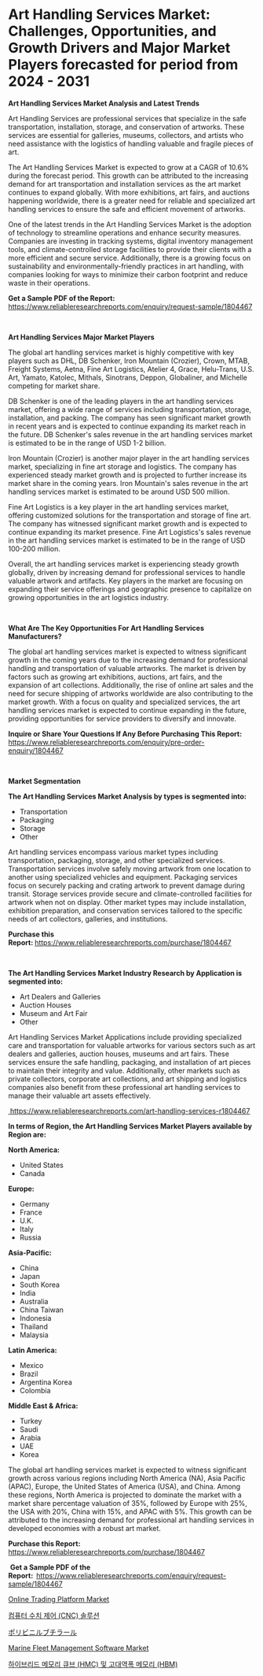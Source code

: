 <p><h1>Art Handling Services Market: Challenges, Opportunities, and Growth Drivers and Major Market Players forecasted for period from 2024 - 2031</h1></p><p><strong>Art Handling Services Market Analysis and Latest Trends</strong></p>
<p><p>Art Handling Services are professional services that specialize in the safe transportation, installation, storage, and conservation of artworks. These services are essential for galleries, museums, collectors, and artists who need assistance with the logistics of handling valuable and fragile pieces of art.</p><p>The Art Handling Services Market is expected to grow at a CAGR of 10.6% during the forecast period. This growth can be attributed to the increasing demand for art transportation and installation services as the art market continues to expand globally. With more exhibitions, art fairs, and auctions happening worldwide, there is a greater need for reliable and specialized art handling services to ensure the safe and efficient movement of artworks.</p><p>One of the latest trends in the Art Handling Services Market is the adoption of technology to streamline operations and enhance security measures. Companies are investing in tracking systems, digital inventory management tools, and climate-controlled storage facilities to provide their clients with a more efficient and secure service. Additionally, there is a growing focus on sustainability and environmentally-friendly practices in art handling, with companies looking for ways to minimize their carbon footprint and reduce waste in their operations.</p></p>
<p><strong>Get a Sample PDF of the Report:&nbsp;</strong> <a href="https://www.reliableresearchreports.com/enquiry/request-sample/1804467">https://www.reliableresearchreports.com/enquiry/request-sample/1804467</a></p>
<p>&nbsp;</p>
<p><strong>Art Handling Services Major Market Players</strong></p>
<p><p>The global art handling services market is highly competitive with key players such as DHL, DB Schenker, Iron Mountain (Crozier), Crown, MTAB, Freight Systems, Aetna, Fine Art Logistics, Atelier 4, Grace, Helu-Trans, U.S. Art, Yamato, Katolec, Mithals, Sinotrans, Deppon, Globaliner, and Michelle competing for market share. </p><p>DB Schenker is one of the leading players in the art handling services market, offering a wide range of services including transportation, storage, installation, and packing. The company has seen significant market growth in recent years and is expected to continue expanding its market reach in the future. DB Schenker's sales revenue in the art handling services market is estimated to be in the range of USD 1-2 billion.</p><p>Iron Mountain (Crozier) is another major player in the art handling services market, specializing in fine art storage and logistics. The company has experienced steady market growth and is projected to further increase its market share in the coming years. Iron Mountain's sales revenue in the art handling services market is estimated to be around USD 500 million.</p><p>Fine Art Logistics is a key player in the art handling services market, offering customized solutions for the transportation and storage of fine art. The company has witnessed significant market growth and is expected to continue expanding its market presence. Fine Art Logistics's sales revenue in the art handling services market is estimated to be in the range of USD 100-200 million.</p><p>Overall, the art handling services market is experiencing steady growth globally, driven by increasing demand for professional services to handle valuable artwork and artifacts. Key players in the market are focusing on expanding their service offerings and geographic presence to capitalize on growing opportunities in the art logistics industry.</p></p>
<p>&nbsp;</p>
<p><strong>What Are The Key Opportunities For Art Handling Services Manufacturers?</strong></p>
<p><p>The global art handling services market is expected to witness significant growth in the coming years due to the increasing demand for professional handling and transportation of valuable artworks. The market is driven by factors such as growing art exhibitions, auctions, art fairs, and the expansion of art collections. Additionally, the rise of online art sales and the need for secure shipping of artworks worldwide are also contributing to the market growth. With a focus on quality and specialized services, the art handling services market is expected to continue expanding in the future, providing opportunities for service providers to diversify and innovate.</p></p>
<p><strong>Inquire or Share Your Questions If Any Before Purchasing This Report:</strong> <a href="https://www.reliableresearchreports.com/enquiry/pre-order-enquiry/1804467">https://www.reliableresearchreports.com/enquiry/pre-order-enquiry/1804467</a></p>
<p>&nbsp;</p>
<p><strong>Market Segmentation</strong></p>
<p><strong>The Art Handling Services Market Analysis by types is segmented into:</strong></p>
<p><ul><li>Transportation</li><li>Packaging</li><li>Storage</li><li>Other</li></ul></p>
<p><p>Art handling services encompass various market types including transportation, packaging, storage, and other specialized services. Transportation services involve safely moving artwork from one location to another using specialized vehicles and equipment. Packaging services focus on securely packing and crating artwork to prevent damage during transit. Storage services provide secure and climate-controlled facilities for artwork when not on display. Other market types may include installation, exhibition preparation, and conservation services tailored to the specific needs of art collectors, galleries, and institutions.</p></p>
<p><strong>Purchase this Report:&nbsp;</strong><a href="https://www.reliableresearchreports.com/purchase/1804467">https://www.reliableresearchreports.com/purchase/1804467</a></p>
<p>&nbsp;</p>
<p><strong>The Art Handling Services Market Industry Research by Application is segmented into:</strong></p>
<p><ul><li>Art Dealers and Galleries</li><li>Auction Houses</li><li>Museum and Art Fair</li><li>Other</li></ul></p>
<p><p>Art Handling Services Market Applications include providing specialized care and transportation for valuable artworks for various sectors such as art dealers and galleries, auction houses, museums and art fairs. These services ensure the safe handling, packaging, and installation of art pieces to maintain their integrity and value. Additionally, other markets such as private collectors, corporate art collections, and art shipping and logistics companies also benefit from these professional art handling services to manage their valuable art assets effectively.</p></p>
<p><a href="https://www.reliableresearchreports.com/art-handling-services-r1804467">&nbsp;https://www.reliableresearchreports.com/art-handling-services-r1804467</a></p>
<p><strong>In terms of Region, the Art Handling Services Market Players available by Region are:</strong></p>
<p>
    <p> <strong> North America: </strong>
        <ul>
            <li>United States</li>
            <li>Canada</li>
        </ul>
        </p> 
    <p> <strong> Europe: </strong>
        <ul>
            <li>Germany</li>
            <li>France</li>
            <li>U.K.</li>
            <li>Italy</li>
            <li>Russia</li>
        </ul>
        </p> 
    <p> <strong> Asia-Pacific: </strong>
        <ul>
            <li>China</li>
            <li>Japan</li>
            <li>South Korea</li>
            <li>India</li>
            <li>Australia</li>
            <li>China Taiwan</li>
            <li>Indonesia</li>
            <li>Thailand</li>
            <li>Malaysia</li>
        </ul>
        </p> 
    <p> <strong> Latin America: </strong>
        <ul>
            <li>Mexico</li>
            <li>Brazil</li>
            <li>Argentina Korea</li>
            <li>Colombia</li>
        </ul>
        </p> 
    <p> <strong> Middle East & Africa: </strong>
        <ul>
            <li>Turkey</li>
            <li>Saudi</li>
            <li>Arabia</li>
            <li>UAE</li>
            <li>Korea</li>
        </ul>
    </p>
    </p>
<p><p>The global art handling services market is expected to witness significant growth across various regions including North America (NA), Asia Pacific (APAC), Europe, the United States of America (USA), and China. Among these regions, North America is projected to dominate the market with a market share percentage valuation of 35%, followed by Europe with 25%, the USA with 20%, China with 15%, and APAC with 5%. This growth can be attributed to the increasing demand for professional art handling services in developed economies with a robust art market.</p></p>
<p><strong>Purchase this Report: </strong><a href="https://www.reliableresearchreports.com/purchase/1804467">https://www.reliableresearchreports.com/purchase/1804467</a></p>
<p>&nbsp;<strong>Get a Sample PDF of the Report:&nbsp;&nbsp;</strong><a href="https://www.reliableresearchreports.com/enquiry/request-sample/1804467">https://www.reliableresearchreports.com/enquiry/request-sample/1804467</a></p>
<p><strong></strong></p>
<p><p><a href="https://github.com/liliskanaya73/Market-Research-Report-List-2/blob/main/online-trading-platform-market.md">Online Trading Platform Market</a></p><p><a href="https://github.com/RichardLueilwitz787/Market-Research-Report-List-3/blob/main/811638286290.md">컴퓨터 수치 제어 (CNC) 솔루션</a></p><p><a href="https://github.com/DeonBoer2023/Market-Research-Report-List-2/blob/main/824158769020.md">ポリビニルブチラール</a></p><p><a href="https://github.com/kmatchooka/Market-Research-Report-List-2/blob/main/marine-fleet-management-software-market.md">Marine Fleet Management Software Market</a></p><p><a href="https://github.com/fredrickeglers/Market-Research-Report-List-4/blob/main/962743586289.md">하이브리드 메모리 큐브 (HMC) 및 고대역폭 메모리 (HBM)</a></p></p>